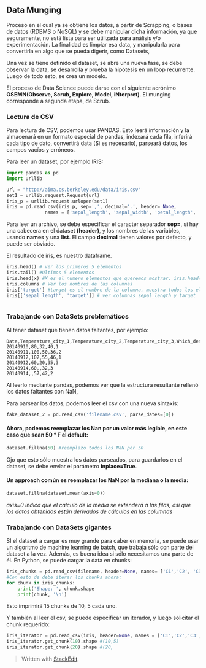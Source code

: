 ## Data Munging

Proceso en el cual ya se obtiene los datos, a partir de Scrapping, o bases de datos (RDBMS o NoSQL) y se debe manipular dicha información, ya que seguramente, no está lista para ser utilizada para análisis y/o experimentación.
La finalidad es limpiar esa data, y manipularla para convertirla en algo que se pueda digerir, como Datasets, 

Una vez se tiene definido el dataset, se abre una nueva fase, se debe observar la data, se desarrolla y prueba la hipótesis en un loop recurrente. Luego de todo esto, se crea un modelo. 

El proceso de Data Science puede darse con el siguiente acrónimo
**OSEMN(Observe, Scrub, Explore, Model, iNterpret)**. El munging corresponde a segunda etapa, de Scrub. 

### Lectura de CSV

Para lectura de CSV, podemos usar PANDAS. Esto leerá información y la almacenará en un formato especial de pandas, indexará cada fila, inferirá cada tipo de dato, convertirá data (Si es necesario), parseará datos, los campos vacíos y erróneos.

Para leer un dataset, por ejemplo IRIS:

```python
import pandas as pd
import urllib

url = "http://aima.cs.berkeley.edu/data/iris.csv"
set1 = urllib.request.Request(url)
iris_p = urllib.request.urlopen(set1)
iris = pd.read_csv(iris_p, sep=',', decimal='.', header= None,
              names = ['sepal_length', 'sepal_width', 'petal_length', 'petal_width', 'target'])
```
Para leer un archivo, se debe especificar el caracter separador **sep=**, si hay una cabecera en el dataset **(header)**, y los nombres de las variables, usando **names** y una **list**.  El campo **decimal** tienen valores por defecto, y puede ser obviado. 

El resultado de iris, es nuestro dataframe. 

```python
iris.head() # ver los primeros 5 elementos
iris.tail() #Ultimos 5 elementos	
iris.head(x) #X es el numero elementos que queremos mostrar. iris.head(2) muestra los primeros 2
iris.columns # Ver los nombres de las columnas
iris['target'] #target es el nombre de la columna, muestra todos los elementos de dicha columna
iris[['sepal_length', 'target']] # ver columnas sepal_length y target



```

### Trabajando con DataSets problemáticos

Al tener dataset que tienen datos faltantes, por ejemplo:

```markup
Date,Temperature_city_1,Temperature_city_2,Temperature_city_3,Which_destination
20140910,80,32,40,1
20140911,100,50,36,2
20140912,102,55,46,1
20140912,60,20,35,3
20140914,60,,32,3
20140914,,57,42,2
```

Al leerlo mediante pandas, podemos ver que la estructura resultante rellenó los datos faltantes con NaN, 

Para parsear los datos, podemos leer el csv con una nueva sintaxis:

```python
fake_dataset_2 = pd.read_csv('filename.csv', parse_dates=[0])
```

#### Ahora, podemos reemplazar los Nan por un valor más legible, en este caso que sean 50 ° F el default:
```python
dataset.fillna(50) #reemplazo todos los NaN por 50
```
Ojo que esto sólo muestra los datos parseados, para guardarlos en el dataset, se debe enviar el parámetro **inplace=True**.

#### Un approach común es reemplazar los NaN por la mediana o la media:

```python
dataset.fillna(dataset.mean(axis=0))
```
*axis=0 indica que el calculo de la media se extenderá a las filas, así que los datos obtenidos están derivados de cálculos en las columnas*

### Trabajando con DataSets gigantes

SI el dataset a cargar es muy grande para caber en memoria, se puede usar un algoritmo de machine learning de batch, que trabaja sólo con parte del dataset a la vez. Además, es buena idea si sólo necesitamos una parte de él. En Python, se puede cargar la data en chunks:

```python
iris_chunks = pd.read_csv(filename, header=None, names= ['C1','C2', 'C3', 'C4', 'C5'], chunksize = 10)
#Con esto de debe iterar los chunks ahora:
for chunk in iris_chunks:
	print('Shape: ', chunk.shape
	print(chunk, '\n')
```
Esto imprimirá 15 chunks de 10, 5 cada uno.

Y también al leer el csv, se puede especificar un iterador, y luego solicitar el chunk requerido:

```Python
iris_iterator = pd.read_csv(iris, header=None, names = ['C1','C2','C3','C4','C5'], iterator = True)
iris_iterator.get_chunk(10).shape #(10,5)
iris_iterator.get_chunk(20).shape #(20,
```

 
> Written with [StackEdit](https://stackedit.io/).
<!--stackedit_data:
eyJoaXN0b3J5IjpbLTEyMDAyNTQ3NSwtMjkwOTQ0NTQzLC0yMD
AyMTg0NjQ2LC0xNzg0ODY3MzU2LC0yMDM3MDM1NzI1LC0xMzIx
MTg0Njc0LC02MjkxMTI2NTUsMzE5MzM1MzI3LC0xNjEzNjg2Mz
VdfQ==
-->